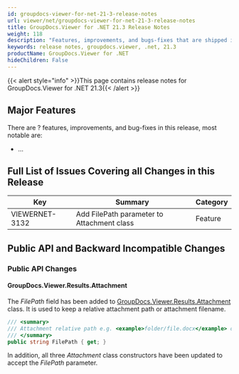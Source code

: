```yaml
---
id: groupdocs-viewer-for-net-21-3-release-notes
url: viewer/net/groupdocs-viewer-for-net-21-3-release-notes
title: GroupDocs.Viewer for .NET 21.3 Release Notes
weight: 118
description: "Features, improvements, and bugs-fixes that are shipped in GroupDocs.Viewer for .NET 21.3"
keywords: release notes, groupdocs.viewer, .net, 21.3
productName: GroupDocs.Viewer for .NET
hideChildren: False
---
```

{{< alert style="info" >}}This page contains release notes for GroupDocs.Viewer for .NET 21.3{{< /alert >}}

## Major Features

There are ? features, improvements, and bug-fixes in this release, most notable are:

* ...

## Full List of Issues Covering all Changes in this Release

| Key | Summary | Category |
| --- | --- | --- |
|VIEWERNET-3132|Add FilePath parameter to Attachment class|Feature|

## Public API and Backward Incompatible Changes

### Public API Changes

#### GroupDocs.Viewer.Results.Attachment

The *FilePath* field has been added to [GroupDocs.Viewer.Results.Attachment](<https://apireference.groupdocs.com/viewer/net/groupdocs.viewer.results/attachment>) class. It is used to keep a relative attachment path or attachment filename.

```csharp
/// <summary>
/// Attachment relative path e.g. <example>folder/file.docx</example> or filename when the file is located in the root of an archive, in e-mail message or data file.
/// </summary>
public string FilePath { get; }
```

In addition, all three *Attachment* class constructors have been updated to accept the *FilePath* parameter.
